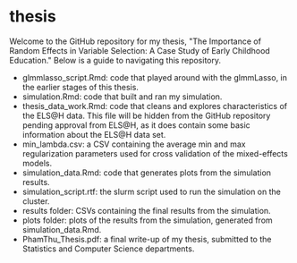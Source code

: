 # thesis

Welcome to the GitHub repository for my thesis, "The Importance of Random Effects in Variable Selection: A Case Study of Early Childhood Education." 
Below is a guide to navigating this repository.

- glmmlasso_script.Rmd: code that played around with the glmmLasso, in the earlier stages of this thesis.
- simulation.Rmd: code that built and ran my simulation.
- thesis_data_work.Rmd: code that cleans and explores characteristics of the ELS@H data. This file will be hidden from the GitHub repository pending approval from ELS@H, as it does contain some basic information about the ELS@H data set.
- min_lambda.csv: a CSV containing the average min and max regularization parameters used for cross validation of the mixed-effects models.
- simulation_data.Rmd: code that generates plots from the simulation results.
- simulation_script.rtf: the slurm script used to run the simulation on the cluster.
- results folder: CSVs containing the final results from the simulation.
- plots folder: plots of the results from the simulation, generated from simulation_data.Rmd.
- PhamThu_Thesis.pdf: a final write-up of my thesis, submitted to the Statistics and Computer Science departments.

